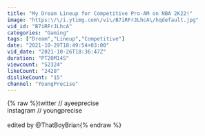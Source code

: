 ```yaml
---
title: "My Dream Lineup for Competitive Pro-AM on NBA 2K22!"
image: "https:\/\/i.ytimg.com\/vi\/B7iRFrJLhcA\/hqdefault.jpg"
vid_id: "B7iRFrJLhcA"
categories: "Gaming"
tags: ["Dream","Lineup","Competitive"]
date: "2021-10-29T18:49:54+03:00"
vid_date: "2021-10-26T18:36:47Z"
duration: "PT20M14S"
viewcount: "52324"
likeCount: "2428"
dislikeCount: "15"
channel: "YoungPrecise"
---
```

{% raw %}twitter // ayeeprecise<br />instagram // youngprecise<br /><br />edited by @ThatBoyBrian{% endraw %}
